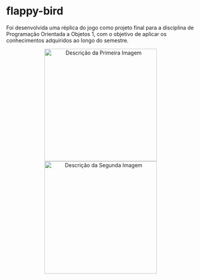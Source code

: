 # flappy-bird

Foi desenvolvida uma réplica do jogo como projeto final para a disciplina de Programação Orientada a Objetos 1, com o objetivo de aplicar os conhecimentos adquiridos ao longo do semestre.

<p align="center">
  <img src="https://github.com/victoriavllso/flappy-bird/assets/128431650/f4c50381-76a9-42cf-aeb2-7083e2b56ea3" width="300" alt="Descrição da Primeira Imagem">
  <img src="https://github.com/victoriavllso/flappy-bird/assets/128431650/a86fc451-0a72-48fd-9f69-1fa68285cfaa" width="300" alt="Descrição da Segunda Imagem">
</p>
